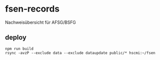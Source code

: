 # fsen-records
Nachweisübersicht für AFSG/BSFG

## deploy

```
npm run build
rsync -avzP --exclude data --exclude dataupdate public/* hscmi:~/fsen
```

